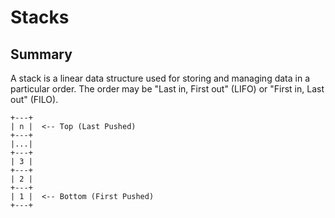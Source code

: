 # Stacks

## Summary

A stack is a linear data structure used for storing and managing data in a particular order.  The order
may be "Last in, First out" (LIFO) or "First in, Last out" (FILO).

```
+---+
| n |  <-- Top (Last Pushed)
+---+
|...|
+---+
| 3 |
+---+
| 2 |
+---+
| 1 |  <-- Bottom (First Pushed)
+---+
```
